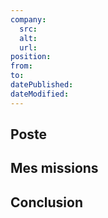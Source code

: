 ```yaml
---
company:
  src:
  alt:
  url:
position:
from:
to:
datePublished:
dateModified:
---
```


<!-- more -->

## Poste

## 
<!-- Nom de l'entreprise -->

<!-- Objectifs, volontés, positionnement et penser à mettre des images -->

## Mes missions

## Conclusion

<!-- Apports, apprentissage... -->